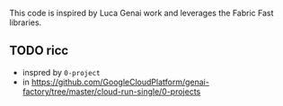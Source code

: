 This code is inspired by Luca Genai work
and leverages the Fabric Fast libraries.

## TODO ricc

* inspred by `0-project`
* in https://github.com/GoogleCloudPlatform/genai-factory/tree/master/cloud-run-single/0-projects
